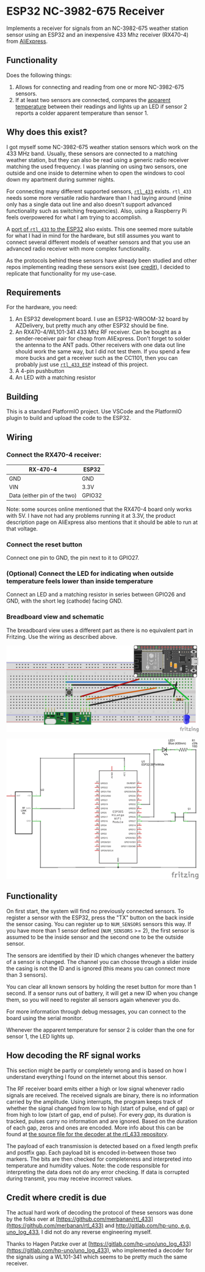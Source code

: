 # ESP32 NC-3982-675 Receiver
Implements a receiver for signals from an NC-3982-675 weather station sensor using an ESP32 and an inexpensive 433 Mhz receiver (RX470-4) from [AliExpress](https://aliexpress.com/item/1005003436580019.html).

## Functionality
Does the following things:
1. Allows for connecting and reading from one or more NC-3982-675 sensors.
2. If at least two sensors are connected, compares the [apparent temperature](https://en.wikipedia.org/wiki/Apparent_temperature) between their readings and lights up an LED if sensor 2 reports a colder apparent temperature than sensor 1.

## Why does this exist?
I got myself some NC-3982-675 weather station sensors which work on the 433 MHz band.
Usually, these sensors are connected to a matching weather station, but they can also be read using a generic radio receiver matching the used frequency.
I was planning on using two sensors, one outside and one inside to determine when to open the windows to cool down my apartment during summer nights.

For connecting many different supported sensors, [`rtl_433`](https://github.com/merbanan/rtl_433) exists.
`rtl_433` needs some more versatile radio hardware than I had laying around (mine only has a single data out line and also doesn't support advanced functionality such as switching frequencies).
Also, using a Raspberry Pi feels overpowered for what I am trying to accomplish.

A [port of `rtl_433` to the ESP32](https://github.com/NorthernMan54/rtl_433_ESP) also exists.
This one seemed more suitable for what I had in mind for the hardware, but still assumes you want to connect several different models of weather sensors and that you use an advanced radio receiver with more complex functionality.

As the protocols behind these sensors have already been studied and other repos implementing reading these sensors exist (see [credit](#credit-where-credit-is-due)), I decided to replicate that functionality for my use-case.

## Requirements
For the hardware, you need:
1. An ESP32 development board. I use an ESP32-WROOM-32 board by AZDelivery, but pretty much any other ESP32 should be fine.
2. An RX470-4/WL101-341 433 Mhz RF receiver. Can be bought as a sender-receiver pair for cheap from AliExpress. Don't forget to solder the antenna to the ANT pads. Other receivers with one data out line should work the same way, but I did not test them. If you spend a few more bucks and get a receiver such as the CC1101, then you can probably just use [`rtl_433_ESP`](https://github.com/NorthernMan54/rtl_433_ESP) instead of this project.
3. A 4-pin pushbutton
4. An LED with a matching resistor

## Building
This is a standard PlatformIO project. Use VSCode and the PlatformIO plugin to build and upload the code to the ESP32.

## Wiring
### Connect the RX470-4 receiver:
| RX-470-4 | ESP32 |
| --- | --- |
| GND | GND |
| VIN | 3.3V |
| Data (either pin of the two) | GPIO32 |

Note: some sources online mentioned that the RX470-4 board only works with 5V.
I have not had any problems running it at 3.3V, the product description page on AliExpress also mentions that it should be able to run at that voltage.

### Connect the reset button
Connect one pin to GND, the pin next to it to GPIO27.

### (Optional) Connect the LED for indicating when outside temperature feels lower than inside temperature
Connect an LED and a matching resistor in series between GPIO26 and GND, with the short leg (cathode) facing GND.

### Breadboard view and schematic
The breadboard view uses a different part as there is no equivalent part in Fritzing. Use the wiring as described above.

![Breadboard view](docs/wiring_bb.png)

![Schematic](docs/wiring_schem.png)

## Functionality
On first start, the system will find no previously connected sensors.
To register a sensor with the ESP32, press the "TX" button on the back inside the sensor casing.
You can register up to `NUM_SENSORS` sensors this way.
If you have more than 1 sensor defined (`NUM_SENSORS` >= 2), the first sensor is assumed to be the inside sensor and the second one to be the outside sensor.

The sensors are identified by their ID which changes whenever the battery of a sensor is changed.
The channel you can choose through a slider inside the casing is not the ID and is ignored (this means you can connect more than 3 sensors).

You can clear all known sensors by holding the reset button for more than 1 second.
If a sensor runs out of battery, it will get a new ID when you change them, so you will need to register all sensors again whenever you do.

For more information through debug messages, you can connect to the board using the serial monitor.

Whenever the apparent temperature for sensor 2 is colder than the one for sensor 1, the LED lights up.

## How decoding the RF signal works
This section might be partly or completely wrong and is based on how I understand everything I found on the internet about this sensor.

The RF receiver board emits either a high or low signal whenever radio signals are received.
The received signals are binary, there is no information carried by the amplitude.
Using interrupts, the program keeps track of whether the signal changed from low to high (start of pulse, end of gap) or from high to low (start of gap, end of pulse).
For every *gap*, its duration is tracked, pulses carry no information and are ignored.
Based on the duration of each gap, zeros and ones are encoded.
More info about this can be found at [the source file for the decoder at the rtl_433 repository](https://github.com/merbanan/rtl_433/blob/master/src/devices/infactory.c).

The payload of each transmission is detected based on a fixed length prefix and postfix gap.
Each payload bit is encoded in-between those two markers.
The bits are then checked for completeness and interpreted into temperature and humidity values.
Note: the code responsible for interpreting the data does not do any error checking. If data is corrupted during transmit, you may receive incorrect values.

## Credit where credit is due
The actual hard work of decoding the protocol of these sensors was done by the folks over at [https://github.com/merbanan/rtl_433](https://github.com/merbanan/rtl_433) and [http://gitlab.com/hp-uno, e.g. uno_log_433](https://gitlab.com/hp-uno/uno_log_433), I did not do any reverse engineering myself.

Thanks to Hagen Patzke over at [https://gitlab.com/hp-uno/uno_log_433](https://gitlab.com/hp-uno/uno_log_433), who implemented a decoder for the signals using a WL101-341 which seems to be pretty much the same receiver.

